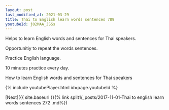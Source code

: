 ```yaml
---
layout: post
last_modified_at: 2021-03-29
title: Thai to English learn words sentences 789 
youtubeId: jO2MAA_JSSs
---
```

 
 
Helps to learn English words and sentences for Thai speakers.

Opportunitiy to repeat the words sentences. 

Practice English language. 
 
10 minutes practice every day. 
 
How to learn English words and sentences for Thai speakers 
 
{% include youtubePlayer.html id=page.youtubeId %}
 
 
[Next]({{ site.baseurl }}{% link  split1/_posts/2017-11-01-Thai to english learn words sentences 272 .md%})
 

